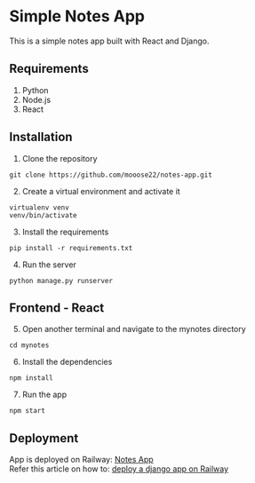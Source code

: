 # Simple Notes App

This is a simple notes app built with React and Django.

## Requirements

1. Python
2. Node.js
3. React

## Installation

1. Clone the repository

```
git clone https://github.com/mooose22/notes-app.git
```

2. Create a virtual environment and activate it

```
virtualenv venv
venv/bin/activate
```

3. Install the requirements

```
pip install -r requirements.txt
```

4. Run the server

```
python manage.py runserver
```

## Frontend - React

5. Open another terminal and navigate to the mynotes directory

```
cd mynotes
```

6. Install the dependencies

```
npm install
```

7. Run the app

```
npm start
```

## Deployment

App is deployed on Railway: [Notes App](https://notesapp-production-8c87.up.railway.app/)  
Refer this article on how to: [deploy a django app on Railway](https://dev.to/osahenru/using-railway-app-to-deploy-your-django-project-3ah1)
